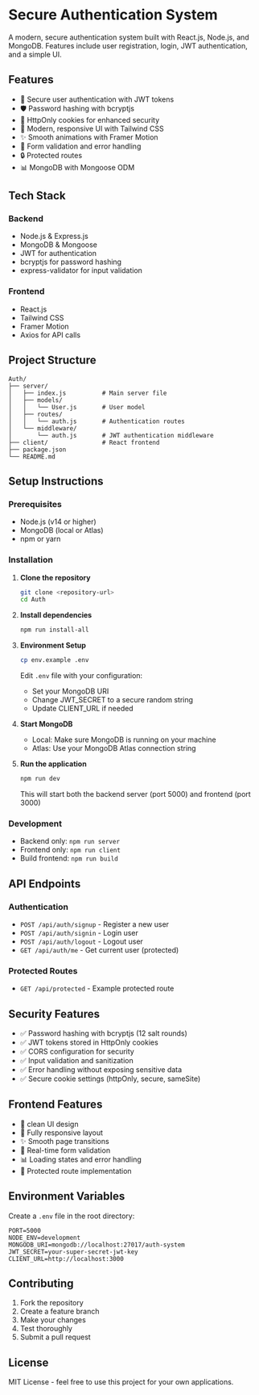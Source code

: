 # Secure Authentication System

A modern, secure authentication system built with React.js, Node.js, and MongoDB. Features include user registration, login, JWT authentication, and a simple UI.

## Features

- 🔐 Secure user authentication with JWT tokens
- 🛡️ Password hashing with bcryptjs
- 🍪 HttpOnly cookies for enhanced security
- 📱 Modern, responsive UI with Tailwind CSS
- ✨ Smooth animations with Framer Motion
- 🎯 Form validation and error handling
- 🔒 Protected routes
- 📊 MongoDB with Mongoose ODM

## Tech Stack

### Backend
- Node.js & Express.js
- MongoDB & Mongoose
- JWT for authentication
- bcryptjs for password hashing
- express-validator for input validation

### Frontend
- React.js
- Tailwind CSS
- Framer Motion
- Axios for API calls

## Project Structure

```
Auth/
├── server/
│   ├── index.js          # Main server file
│   ├── models/
│   │   └── User.js       # User model
│   ├── routes/
│   │   └── auth.js       # Authentication routes
│   └── middleware/
│       └── auth.js       # JWT authentication middleware
├── client/               # React frontend
├── package.json
└── README.md
```

## Setup Instructions

### Prerequisites
- Node.js (v14 or higher)
- MongoDB (local or Atlas)
- npm or yarn

### Installation

1. **Clone the repository**
   ```bash
   git clone <repository-url>
   cd Auth
   ```

2. **Install dependencies**
   ```bash
   npm run install-all
   ```

3. **Environment Setup**
   ```bash
   cp env.example .env
   ```
   Edit `.env` file with your configuration:
   - Set your MongoDB URI
   - Change JWT_SECRET to a secure random string
   - Update CLIENT_URL if needed

4. **Start MongoDB**
   - Local: Make sure MongoDB is running on your machine
   - Atlas: Use your MongoDB Atlas connection string

5. **Run the application**
   ```bash
   npm run dev
   ```
   This will start both the backend server (port 5000) and frontend (port 3000)

### Development

- Backend only: `npm run server`
- Frontend only: `npm run client`
- Build frontend: `npm run build`

## API Endpoints

### Authentication
- `POST /api/auth/signup` - Register a new user
- `POST /api/auth/signin` - Login user
- `POST /api/auth/logout` - Logout user
- `GET /api/auth/me` - Get current user (protected)

### Protected Routes
- `GET /api/protected` - Example protected route

## Security Features

- ✅ Password hashing with bcryptjs (12 salt rounds)
- ✅ JWT tokens stored in HttpOnly cookies
- ✅ CORS configuration for security
- ✅ Input validation and sanitization
- ✅ Error handling without exposing sensitive data
- ✅ Secure cookie settings (httpOnly, secure, sameSite)

## Frontend Features

- 🎨 clean UI design
- 📱 Fully responsive layout
- ✨ Smooth page transitions
- 🔄 Real-time form validation
- 📊 Loading states and error handling
- 🎯 Protected route implementation

## Environment Variables

Create a `.env` file in the root directory:

```env
PORT=5000
NODE_ENV=development
MONGODB_URI=mongodb://localhost:27017/auth-system
JWT_SECRET=your-super-secret-jwt-key
CLIENT_URL=http://localhost:3000
```

## Contributing

1. Fork the repository
2. Create a feature branch
3. Make your changes
4. Test thoroughly
5. Submit a pull request

## License

MIT License - feel free to use this project for your own applications. 
